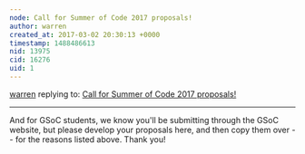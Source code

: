 ```yaml
---
node: Call for Summer of Code 2017 proposals!
author: warren
created_at: 2017-03-02 20:30:13 +0000
timestamp: 1488486613
nid: 13975
cid: 16276
uid: 1
---
```




[warren](../profile/warren) replying to: [Call for Summer of Code 2017 proposals!](../notes/warren/02-28-2017/call-for-proposals)

----
And for GSoC students, we know you'll be submitting through the GSoC website, but please develop your proposals here, and then copy them over -- for the reasons listed above. Thank you!
